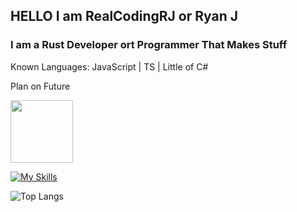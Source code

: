 <h2>HELLO I am RealCodingRJ or Ryan J</h2> 
<h3>I am a Rust Developer ort Programmer That Makes Stuff</h3>
<link href="https://languages.abranhe.com/logos.css" rel="stylesheet">


Known Languages: JavaScript | TS | Little of C#

Plan on Future 

<img src="https://cdn.jsdelivr.net/npm/programming-languages-logos/src/javascript/javascript.png" height="100">

[![My Skills](https://skillicons.dev/icons?i=js,rust,ts,cs)](https://skillicons.dev)



![Top Langs](https://github-readme-stats.vercel.app/api/top-langs/?username=realcodingrj&layout=compact)

